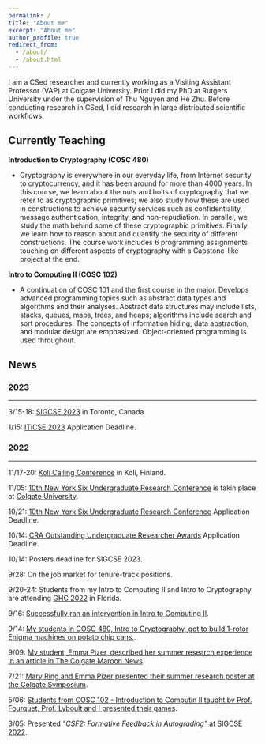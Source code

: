 ```yaml
---
permalink: /
title: "About me"
excerpt: "About me"
author_profile: true
redirect_from: 
  - /about/
  - /about.html
---
```


I am a CSed researcher and currently working as a Visiting Assistant Professor (VAP) at Colgate University. Prior I did my PhD at Rutgers University under the supervision of Thu Nguyen and He Zhu. Before conducting research in CSed, I did research in large distributed scientific workflows.

## Currently Teaching

**Introduction to Cryptography (COSC 480)**
- Cryptography is everywhere in our everyday life, from Internet security to cryptocurrency, and it has been around for more than 4000 years. In this course, we learn about the nuts and bolts of cryptography that we refer to as cryptographic primitives; we also study how these are used in constructions to achieve security services such as confidentiality, message authentication, integrity, and non-repudiation. In parallel, we study the math behind some of these cryptographic primitives. Finally, we learn how to reason about and quantify the security of different constructions. The course work includes 6 programming assignments touching on different aspects of cryptography with a Capstone-like project at the end.

**Intro to Computing II (COSC 102)**
- A continuation of COSC 101 and the first course in the major. Develops advanced programming topics such as abstract data types and algorithms and their analyses. Abstract data structures may include lists, stacks, queues, maps, trees, and heaps; algorithms include search and sort procedures. The concepts of information hiding, data abstraction, and modular design are emphasized. Object-oriented programming is used throughout.

## News

### 2023

***

3/15-18: [SIGCSE 2023](https://sigcse2023.sigcse.org) in Toronto, Canada.

1/15: [ITiCSE 2023](https://iticse.acm.org/2023/) Application Deadline.

### 2022

***

11/17-20: [Koli Calling Conference](https://www.kolicalling.fi) in Koli, Finland.

11/05: [10th New York Six Undergraduate Research Conference](https://newyork6.org/news/ny6-urc) is takin place at [Colgate University](https://www.colgate.edu/academics/research-scholarship).

10/21: [10th New York Six Undergraduate Research Conference](https://newyork6.org/news/ny6-urc) Application Deadline.

10/14: [CRA Outstanding Undergraduate Researcher Awards](https://cra.org/crae/awards/cra-outstanding-undergraduate-researchers/) Application Deadline.

10/14: Posters deadline for SIGCSE 2023.

9/28: On the job market for tenure-track positions.

9/20-24: Students from my Intro to Computing II and Intro to Cryptography are attending [GHC 2022](https://ghc.anitab.org/) in Florida.

9/16: [Successfully ran an intervention in Intro to Computing II](https://georgianahaldeman.github.io/posts/2022/09/blog-post-3/).

9/14: [My students in COSC 480, Intro to Cryptography, got to build 1-rotor Enigma machines on potato chip cans.](https://georgianahaldeman.github.io/posts/2022/09/blog-post-2/).

9/09: [My student, Emma Pizer, described her summer research experience in an article in The Colgate Maroon News](https://thecolgatemaroonnews.com/37897/bakers-dozen/37897/).

7/21: [Mary Ring and Emma Pizer presented their summer research poster at the Colgate Symposium](https://georgianahaldeman.github.io/posts/2022/07/blog-post-1/).

5/06: [Students from COSC 102 - Introduction to Computin II taught by Prof. Fourquet, Prof. Lyboult and I presented their games](https://georgianahaldeman.github.io/posts/2022/05/blog-post-1/).

3/05: [Presented _"CSF2: Formative Feedback in Autograding"_ at SIGCSE 2022](https://sigcse2022.sigcse.org/schedule/). 